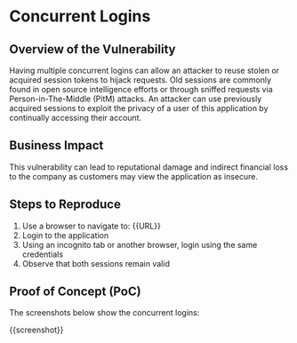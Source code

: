 # Concurrent Logins

## Overview of the Vulnerability

Having multiple concurrent logins can allow an attacker to reuse stolen or acquired session tokens to hijack requests. Old sessions are commonly found in open source intelligence efforts or through sniffed requests via Person-in-The-Middle (PitM) attacks. An attacker can use previously acquired sessions to exploit the privacy of a user of this application by continually accessing their account.

## Business Impact

This vulnerability can lead to reputational damage and indirect financial loss to the company as customers may view the application as insecure.

## Steps to Reproduce

1. Use a browser to navigate to: {{URL}}
1. Login to the application
1. Using an incognito tab or another browser, login using the same credentials
1. Observe that both sessions remain valid

## Proof of Concept (PoC)

The screenshots below show the concurrent logins:

{{screenshot}}
